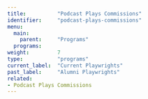 ```yaml
---
title:          "Podcast Plays Commissions"
identifier:     "podcast-plays-commissions"
menu:
  main:
    parent:     "Programs"
  programs:
weight:         7
type:           "programs"
current_label:  "Current Playwrights"
past_label:     "Alumni Playwrights"
related:
- Podcast Plays Commissions
---
```

